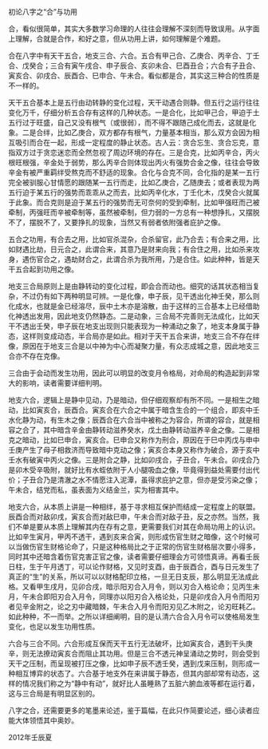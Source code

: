 初论八字之“合”与功用

合，看似很简单，其实大多数学习命理的人往往会理解不深刻而导致误用。从字面上理解，合就是合作，和好之意，但从功用上讲，如何理解是个难题。

合在八字中有天干五合，地支三合、六合。五合有甲己合、乙庚合、丙辛合、丁壬合、戊癸合；三合有寅午戌合、申子辰合、亥卯未合、巳酉丑合；六合有子丑合、寅亥合、卯戌合、辰酉合、巳申合、午未合。看似都是合，其实这三种合的性质是不一样的。

天干五合基本上是五行由动转静的变化过程，天干动遇合则静。但五行之运行往往变化万千，仔细分析五合存有这样的几种状态。一是合化，比如甲己合，甲迫于土五行过于旺盛，自己又没有根气（或很弱），而不得不跟随己成化而去，这就是化象。二是合绊，比如乙庚合，双方都存有根气，力量基本相当，那么双方会因为相互吸引而合在一起，形成一定程度的静止状态。古人云：贪合忘生、贪合忘克，意指双方过于贪恋迷恋而全然忽视了周边环境的存在。三是合克，比如丙辛合，丙火根旺根强，辛金处于弱势，那么丙辛合则体现出丙火有强势合金之像，往往会导致辛金有被严重羁绊受熬克而不舒适的现象。合化与合克不同，合化指的是某一五行完全被驯服心甘情愿的跟随某一五行而走，比如乙庚合，乙随庚去；或者表现为两五行迫于某五行的强势而乖乖从之而去，比如丙辛化水，丁壬化木，戊癸合火就属于此象。而合克则是迫于某五行的强势而无可奈何的受到牵制，比如甲强旺而己被牵制，丙强旺而辛被牵制等，虽然被牵制，但力弱的一方总有一种想挣扎，又摆脱不了，摆脱不了，又要挣扎的现象，当然又有弱者依附强者庇护之像。

五合之功用，有合去之用，比如官杀混杂，合杀留官，此乃合去；有合来之用，比如财遇比劫，日元合之，此谓合来，其意乃是财来向我；有合住之用，比如杀来攻身，遇伤官合之，遇劫财合之，此谓合杀为我所用，乃是合住。如此种种，皆是天干五合起到功用之像。

地支三合局原则上是由静转动的变化过程，即会合而动也。细究的话其状态相当复杂，不过仍有如下两种明显可辨。一是化像，申子辰，见干透出化神壬癸，那么则化成水，也就是金已经溶尽，辰中土木亦是溶散，由于这样的三合基本上已经借助化神透出发用，因此地支仍然静态。二是动象，三合局不完善则无法成化，比如天干不透出壬癸，申子辰在地支出现则只能表现为一种涌动之象了，地支本身属于静态，这样则变成动态，半合局亦是如此。相对于天干五合来讲，地支三合不存在绊像，原因在于地支三合是以中神为中心而凝聚力量，有众志成城之意，因此地支三合亦不存在克像。

三合由于会动而发生功用，因此可以明显的改变月令格局，对命局的构造起到非常大的影响，读者需要详细判明。

地支六合，逻辑上是静中见动，乃是暗动，但仔细观察却有所不同。一是相生之暗动，比如寅亥合，辰酉合。寅亥合在六合之中属于暗含生合的一个组合，即亥中壬水化静为动，有生木之像；辰酉合在六合当中被称之为容合，所谓的容合，就是相容之合了，其中暗含辛金由静转动滋养癸水，戊土由静转动滋养辛金之像。二是相克之暗动，比如巳申合，寅亥合。巳申合又称作为刑合，原因在于巳中丙戊与申中壬庚产生了母子相救济而导致暗中克动之像；寅亥合本身又称作为破合，源于亥中壬水有破寅中丙火之像。三是附合之静，比如卯戌合，子丑合，午未合。卯戌合乃是卯木受辛吸附，就好比有水蛭依附于人小腿吸血之像，毕竟得到益处需要付出代价；子丑合乃是清澈之水不情愿注入泥潭，虽得求庇护之意，但亦是受污染之像；午未合，结党而私，虽表面为义结金兰，实为相害其中。

地支六合，从本质上讲是一种相绊，基于寻求相互保护而结成一定程度上的联盟。辰酉合而对敌卯戌，寅亥合而对敌巳申，午未合而对敌子丑，反之亦然。当然，我们不单是要从本质上理解其内在存有之意，更需要我们对其在命局功用上的认识。比如辛生寅月，甲丙不透干，遇到亥来合寅，则形成伤官生财之暗像，这个时候可以当做伤官生财格论命了，只是这种格局比之于正常的伤官生财格层次要小得多，同时其中还暗含着伤官克害正官之像，读者需要仔细理会方可领悟真谛。再看壬辰日柱，生于午月透丁，可以论作财格，又见时支酉，由于辰酉合，酉与日元发生了真正的“生”的关系，所以可以以财格配印立格，一旦无日支辰，那么明显无法成此格。又看甲生戌月，见卯合戌，暗示阳刃合入月令，则以刃合入格论命；见丙生未月，午未合即阳刃合入月令，同理亦以阳刃合入格论处，只是卯戌合入月令而阳刃者见辛金附之，论之刃中藏暗棘，午未合入月令而阳刃见乙木附之，论刃旺耗乙。如此种种，不一而举。之所以详细阐明，目的是认清六合合入月令可以使格局发生变化，也足以发生功用性质。

六合与三合不同。六合形成互保而天干五行无法破坏，比如寅亥合，遇到干头庚辛，则无法撩动寅亥合而阻止其功用。但是三合不透元神呈涌动之势时，则会受到天干之压制，而呈现被打压之像，比如申子辰不透壬癸，遇到戊来压制，则形成一种相互博弈的状态了。六合基于地支外在来讲属于静态，但其内部却常有动态，这样的情况我们称之为“静中有动”，就好比人虽睡熟了五脏六腑血液等都在运行着，这与三合局是有明显区别的。

八字之合，还需要更多的笔墨来论述，鉴于篇幅，在此只作简要论述，细心读者应能大体领悟其中奥妙。

2012年壬辰夏

